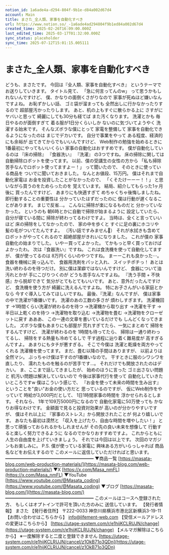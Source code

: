```yaml
---
notion_id: 1a6ade4a-d294-804f-9b1e-d84a002d67d4
account: Main
title: まさた_全人類、家事を自動化すべき
url: https://www.notion.so/_-1a6ade4ad294804f9b1ed84a002d67d4
created_time: 2025-02-26T16:09:00.000Z
last_edited_time: 2025-03-17T01:32:00.000Z
sync_status: placeholder
sync_time: 2025-07-12T15:01:15.005111
---
```

# まさた_全人類、家事を自動化すべき

どうも、まさたです。
今回は『全人類、家事を自動化すべき』
というテーマでお送りしていきます。
タイトル見て、
「急に何言ってんのw」
って思うかもしれないんですけど、
僕、かなりの面倒くさがりなので
家事が死ぬほど嫌いなんですよね。
お恥ずかしい話、
ゴミ袋が溜まっても
全然出しに行かなかったりするので
超部屋汚かったりします。
あと、机の上もすぐに散らかる上に
さすがにヤバいと思って
綺麗にしても30分も経てば
また汚くなります。
洗濯とかも
毎日やるのが面倒すぎて
着る服が1日分くらいしか
ないのに気づいてようやく
洗濯する始末です。
そんなズボラな僕にとって
家電を整備して
家事を自動化できるようになったのは
まじでデカいです。
自分で事業をやって
ある程度、経済的にも余裕が
出てきてからでもいいんですけど、
Web制作の勉強を始めるときに
1番最初にやってもいいくらい
家事の自動化はおすすめです。
僕が自動化しているのは
『床の掃除』
『食器洗い』
『洗濯』
の3つですね。
床の掃除に関しては
自動掃除ロボットを使ってます。
以前、僕の受講生の女性の方から
「私も掃除苦手なんでロボット使ってますよー！」
って聞いたので、
そのときに使っている商品を
ついでに聞いておきました。
なんとお値段、15万円。
僕はそれまで自動化家電は
お金を投資したことがなかったので、
「くそたけーーー！！」
と思いながら買うのをためらったのを
覚えています。
結局、紹介してもらった1ヶ月後に
買ったんですけど、
あまりにも快適すぎて
めちゃくちゃ後悔しましたね。
即行動することの重要性は
分かっていたはずだったのに
僕は行動が遅くなることがあります。
まじで反省…。
こんなに掃除が楽になるものだと
分かっていなかった。
というのも
朝6時とかに自動で掃除が始まるように
設定していたら、
自分が寝ている間に
掃除が終わってるわけですよ。
当時は、全くと言っていいほど
床の掃除をしてなかったので、
家の中を歩くと
すぐに足の裏にホコリや
髪の毛がついてたんですよ。
（汚い話ですみません🙏）
それが水拭きも含めて
ロボットがやってくれるので
超絶部屋がきれいになりました。
これが僕の
家事自動化の始まりでした。
いやー買ってよかった。
てかもっと早く買っておけばよかったわ。
次は『食器洗い』ですね。
これは食洗機を使って自動化してますが、
僕が使ってるのは
8万円くらいのやつですね。
まーーこれも良かった⋯。
食器を機械に突っ込んで、
食器用洗剤をパッと入れ、
スイッチポチっ！
あとは洗い終わるのを待つだけ。
別に僕は潔癖ではないんですけど、
食器について油汚れとかが
手にこびりつくのが
どうも苦手なんですよね。
『洗う手間 + 不快感』から脱却できて
気分がとてもとてもいいです。
あと、意外だったんですけど、
食洗機を使う方が
綺麗に洗えるんですよね。
特にお子さんがいる家庭とかなら
今すぐ導入してみてほしいですね。
最後、『洗濯』なんですが、
僕は家事の中で洗濯が1番嫌いです。
洗濯のあの工数の多さが
煩わしすぎます。
洗濯機回す
→1時間くらい洗濯が終わるのを待つ
→洗濯機から取り出す
→洗濯を干す
→半日以上乾くのを待つ
→洗濯物を取り込む
→洗濯物を畳む
→洗濯物をクローゼットに戻す
あああ、
この一連の文章を書いているだけでも
しんどくなってきました。
ズボラな僕もあまりにも部屋が
荒れすぎてたら、一気にまとめて
掃除をするんですけど、
洗濯が終わるのを
1時間も待ってたら、
掃除は一通り終わってるし、
掃除をする熱量も冷めてるしで
干す過程に辿り着く難易度が
高すぎるんですよ。
あまりにもタチが悪すぎる。
そこで今僕は
洗濯と乾燥を両方やってくれる
洗濯機を使ってます。
まだ、畳む以降の手間はありますが、
以前よりは全然マシ。
ぶっちゃけ僕は干すのが1番嫌いなので。
干すときに服のシワシワを直したり、
濡れたものを触るのが苦手です…。
それだけでも開放されたのはデカい。
ま、ここまで話してきましたが、
始めのほうに言った
ゴミ出さない問題と
机汚い問題は解決していないので
今後は家事代行を使って
自動化していきたいところですw
僕はこういう感じで、
『お金を使って未来の時間を生み出す』
ということを"良い"お金の使い方だと
思っているのですが、
仮にWeb制作をやっていて
時給が3,000円だとして、
1日1時間家事の時間を
浮かせられるとします。
それなら、
1年で109万5000円になるので
自動化家電に50万使っても
かなりお得なわけです。
金額面で見ると投資対効果が
高いのが分かりやすいですが、
僕はそれ以上に
『家事のストレス』から開放されたことが
何より嬉しいです。
あなたも最初は漠然と
「収入を上げたり、自由な時間を増やしたい！」
と思って頑張っておられるかもしれませんが
その先の良い未来を想像して
行動すると楽しく努力できるように
なるのでかなりおすすめですよ。
これからともに
人生の自由度を上げていきましょう。
それでは今回は以上です。
次回のマガジンもお楽しみに。
P.S.
僕が使っている家電に
興味ある方がいらっしゃれば
商品名などをお伝えするので
このメールに返信していただければと思います。
━━━━━━━━━━━━━━━━━━━━
▼商品一覧
[https://masata-blog.com/web-production-materials/](https://masata-blog.com/web-production-materials/)
▼X
[https://x.com/Masa_nmFL](https://x.com/Masa_nmFL)
▼YouTube
[https://www.youtube.com/@Masata_coding](https://www.youtube.com/@Masata_coding)
▼ブログ
[https://masata-blog.com/](https://masata-blog.com/)
━━━━━━━━━━━━━━━━━━━━
このメールはコースへ登録された方、
もしくはオプトインで許可を頂いた方のみに
送信しています。
【発行者情報】
まさた
【発行者住所】
〒222-0033
神奈川県横浜市港北区新横浜3-19-11
【お問い合わせはこちらから】
[info@lifement-web.com](mailto:info@lifement-web.com)
【受信メールアドレスの変更はこちらから】
[https://utage-system.com/r/e1hijKCLRUJN/change](https://utage-system.com/r/e1hijKCLRUJN/change)
【メルマガ解除はこちらから】
※一度解除すると二度と登録できません
[https://utage-system.com/r/e1hijKCLRUJN/cancel/z1OkB71o3QDn](https://utage-system.com/r/e1hijKCLRUJN/cancel/z1OkB71o3QDn)